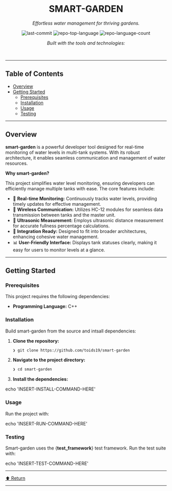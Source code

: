 <div id="top">

<!-- HEADER STYLE: CLASSIC -->
<div align="center">


# SMART-GARDEN

<em>Effortless water management for thriving gardens.</em>

<!-- BADGES -->
<img src="https://img.shields.io/github/last-commit/toids19/smart-garden?style=flat&logo=git&logoColor=white&color=0080ff" alt="last-commit">
<img src="https://img.shields.io/github/languages/top/toids19/smart-garden?style=flat&color=0080ff" alt="repo-top-language">
<img src="https://img.shields.io/github/languages/count/toids19/smart-garden?style=flat&color=0080ff" alt="repo-language-count">

<em>Built with the tools and technologies:</em>


</div>
<br>

---

## Table of Contents

- [Overview](#overview)
- [Getting Started](#getting-started)
    - [Prerequisites](#prerequisites)
    - [Installation](#installation)
    - [Usage](#usage)
    - [Testing](#testing)

---

## Overview

**smart-garden** is a powerful developer tool designed for real-time monitoring of water levels in multi-tank systems. With its robust architecture, it enables seamless communication and management of water resources.

**Why smart-garden?**

This project simplifies water level monitoring, ensuring developers can efficiently manage multiple tanks with ease. The core features include:

- 🌊 **Real-time Monitoring:** Continuously tracks water levels, providing timely updates for effective management.
- 📡 **Wireless Communication:** Utilizes HC-12 modules for seamless data transmission between tanks and the master unit.
- 📏 **Ultrasonic Measurement:** Employs ultrasonic distance measurement for accurate fullness percentage calculations.
- 🔗 **Integration Ready:** Designed to fit into broader architectures, enhancing cohesive water management.
- 📊 **User-Friendly Interface:** Displays tank statuses clearly, making it easy for users to monitor levels at a glance.

---

## Getting Started

### Prerequisites

This project requires the following dependencies:

- **Programming Language:** C++

### Installation

Build smart-garden from the source and intsall dependencies:

1. **Clone the repository:**

    ```sh
    ❯ git clone https://github.com/toids19/smart-garden
    ```

2. **Navigate to the project directory:**

    ```sh
    ❯ cd smart-garden
    ```

3. **Install the dependencies:**

echo 'INSERT-INSTALL-COMMAND-HERE'

### Usage

Run the project with:

echo 'INSERT-RUN-COMMAND-HERE'

### Testing

Smart-garden uses the {__test_framework__} test framework. Run the test suite with:

echo 'INSERT-TEST-COMMAND-HERE'

---

<div align="left"><a href="#top">⬆ Return</a></div>

---

